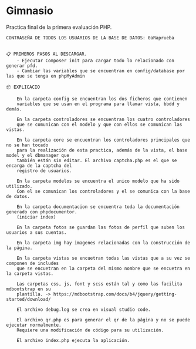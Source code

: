# Gimnasio
 Practica final de la primera evaluación PHP.
    
    CONTRASEÑA DE TODOS LOS USUARIOS DE LA BASE DE DATOS: 0aRaprueba


    📋 PRIMEROS PASOS AL DESCARGAR.
        - Ejecutar Composer init para cargar todo lo relacionado con generar pfd.
        - Cambiar las variables que se encuentran en config/database por las que se tenga en phpMyAdmin

    📦 EXPLICACIO

        En la carpeta config se encuentran los dos ficheros que contienen 
        variables que se usan en el programa para llamar vista, bbdd y demás.

        En la carpeta controladores se encuentran los cuatro controladores 
        que se comunican con el modelo y que con ellos se comunican las vistas.

        En la carpeta core se encuentran los controladores principales que no se han tocado 
        para la realización de esta practica, además de la vista, el base model y el dbmanager que 
        también están sin editar. El archivo captcha.php es el que se encarga de la captcha del 
        registro de usuarios.

        En la carpeta modelos se encuentra el unico modelo que ha sido utilizado. 
        Con el se comunican los controladores y el se comunica con la base de datos.

        En la carpeta documentacion se encuentra toda la documentación generado con phpdocumentor. 
        (iniciar index)

        En la carpeta fotos se guardan las fotos de perfil que suben los usuarios a sus cuentas.

        En la carpeta img hay imagenes relacionadas con la construcción de la página.

        En la carpeta vistas se encuetran todas las vistas que a su vez se componen de includes 
        que se encuetran en la carpeta del mismo nombre que se encuetra en la carpeta vistas.

        Las carpetas css, js, font y scss están tal y como las facilita mdbootstrap en su 
        plantilla. -> https://mdbootstrap.com/docs/b4/jquery/getting-started/download/

        El archivo debug.log se crea en visual studio code.

        El archivo qr.php es para generar el qr de la página y no se puede ejecutar normalmente. 
        Requiere una modificación de código para su utilización.

        El archivo index.php ejecuta la aplicación.
